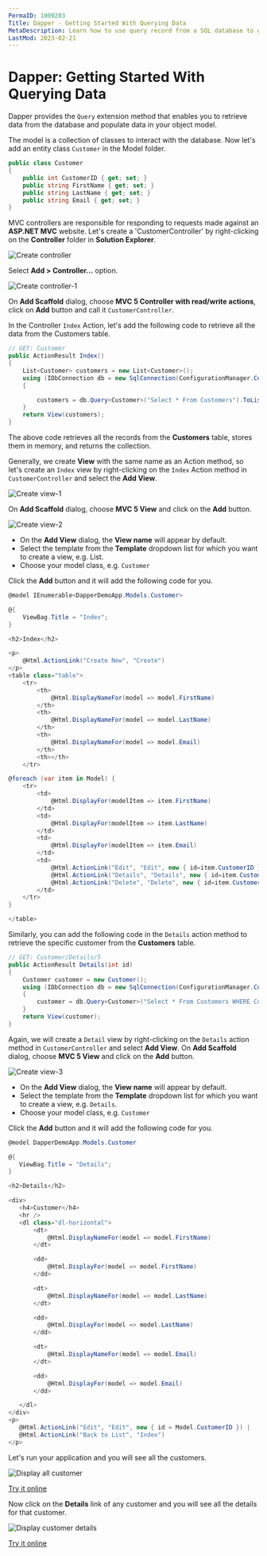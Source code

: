 ```yaml
---
PermaID: 1000203
Title: Dapper - Getting Started With Querying Data
MetaDescription: Learn how to use query record from a SQL database to get started with Dapper. Follow our step-by-step Dapper tutorial for to query data.
LastMod: 2023-02-21
---
```


# Dapper: Getting Started With Querying Data

Dapper provides the `Query` extension method that enables you to retrieve data from the database and populate data in your object model. 

The model is a collection of classes to interact with the database. Now let's add an entity class `Customer` in the Model folder.

```csharp
public class Customer
{
    public int CustomerID { get; set; }
    public string FirstName { get; set; }
    public string LastName { get; set; }
    public string Email { get; set; }
}
```

MVC controllers are responsible for responding to requests made against an **ASP.NET MVC** website. Let's create a 'CustomerController' by right-clicking on the **Controller** folder in **Solution Explorer**.

<img src="https://raw.githubusercontent.com/zzzprojects/docs/master/dapper-tutorial.net/images/create-controller.png" alt="Create controller">

Select **Add > Controller...** option.

<img src="https://raw.githubusercontent.com/zzzprojects/docs/master/dapper-tutorial.net/images/create-controller-1.png" alt="Create controller-1">

On **Add Scaffold** dialog, choose **MVC 5 Controller with read/write actions**, click on **Add** button and call it `CustomerController`.

In the Controller `Index` Action, let's add the following code to retrieve all the data from the Customers table.

```csharp
// GET: Customer
public ActionResult Index()
{
    List<Customer> customers = new List<Customer>();
    using (IDbConnection db = new SqlConnection(ConfigurationManager.ConnectionStrings["CustomerConnection"].ConnectionString))
    {

        customers = db.Query<Customer>("Select * From Customers").ToList();
    }
    return View(customers);
}
```

The above code retrieves all the records from the **Customers** table, stores them in memory, and returns the collection.

Generally, we create **View** with the same name as an Action method, so let's create an `Index` view by right-clicking on the `Index` Action method in `CustomerController` and select the **Add View**.

<img src="https://raw.githubusercontent.com/zzzprojects/docs/master/dapper-tutorial.net/images/create-view-1.png" alt="Create view-1">

On **Add Scaffold** dialog, choose **MVC 5 View** and click on the **Add** button.

<img src="https://raw.githubusercontent.com/zzzprojects/docs/master/dapper-tutorial.net/images/create-view-2.png" alt="Create view-2">

 - On the **Add View** dialog, the **View name** will appear by default. 
 - Select the template from the **Template** dropdown list for which you want to create a view, e.g. List.
 - Choose your model class, e.g. `Customer`
 
 Click the **Add** button and it will add the following code for you.

```csharp
@model IEnumerable<DapperDemoApp.Models.Customer>

@{
    ViewBag.Title = "Index";
}

<h2>Index</h2>

<p>
    @Html.ActionLink("Create New", "Create")
</p>
<table class="table">
    <tr>
        <th>
            @Html.DisplayNameFor(model => model.FirstName)
        </th>
        <th>
            @Html.DisplayNameFor(model => model.LastName)
        </th>
        <th>
            @Html.DisplayNameFor(model => model.Email)
        </th>
        <th></th>
    </tr>

@foreach (var item in Model) {
    <tr>
        <td>
            @Html.DisplayFor(modelItem => item.FirstName)
        </td>
        <td>
            @Html.DisplayFor(modelItem => item.LastName)
        </td>
        <td>
            @Html.DisplayFor(modelItem => item.Email)
        </td>
        <td>
            @Html.ActionLink("Edit", "Edit", new { id=item.CustomerID }) |
            @Html.ActionLink("Details", "Details", new { id=item.CustomerID }) |
            @Html.ActionLink("Delete", "Delete", new { id=item.CustomerID })
        </td>
    </tr>
}

</table>
```

Similarly, you can add the following code in the `Details` action method to retrieve the specific customer from the **Customers** table.

```csharp
// GET: Customer/Details/5
public ActionResult Details(int id)
{
    Customer customer = new Customer();
    using (IDbConnection db = new SqlConnection(ConfigurationManager.ConnectionStrings["CustomerConnection"].ConnectionString))
    {
        customer = db.Query<Customer>("Select * From Customers WHERE CustomerID =" + id, new { id }).SingleOrDefault();
    }
    return View(customer);
}
```

Again, we will create a `Detail` view by right-clicking on the `Details` action method in `CustomerController` and select **Add View**. On **Add Scaffold** dialog, choose **MVC 5 View** and click on the **Add** button.

<img src="https://raw.githubusercontent.com/zzzprojects/docs/master/dapper-tutorial.net/images/create-view-3.png" alt="Create view-3">

 - On the **Add View** dialog, the **View name** will appear by default. 
 - Select the template from the **Template** dropdown list for which you want to create a view, e.g. `Details`.
 - Choose your model class, e.g. `Customer`
 
 Click the **Add** button and it will add the following code for you.
 
 ```csharp
 @model DapperDemoApp.Models.Customer

@{
    ViewBag.Title = "Details";
}

<h2>Details</h2>

<div>
    <h4>Customer</h4>
    <hr />
    <dl class="dl-horizontal">
        <dt>
            @Html.DisplayNameFor(model => model.FirstName)
        </dt>

        <dd>
            @Html.DisplayFor(model => model.FirstName)
        </dd>

        <dt>
            @Html.DisplayNameFor(model => model.LastName)
        </dt>

        <dd>
            @Html.DisplayFor(model => model.LastName)
        </dd>

        <dt>
            @Html.DisplayNameFor(model => model.Email)
        </dt>

        <dd>
            @Html.DisplayFor(model => model.Email)
        </dd>

    </dl>
</div>
<p>
    @Html.ActionLink("Edit", "Edit", new { id = Model.CustomerID }) |
    @Html.ActionLink("Back to List", "Index")
</p>
```

Let's run your application and you will see all the customers.

<img src="https://raw.githubusercontent.com/zzzprojects/docs/master/dapper-tutorial.net/images/display-all-customers.png" alt="Display all customer">

[Try it online](https://dotnetfiddle.net/oMw3qO)

Now click on the **Details** link of any customer and you will see all the details for that customer.

<img src="https://raw.githubusercontent.com/zzzprojects/docs/master/dapper-tutorial.net/images/display-customer-details.png" alt="Display customer details">

[Try it online](https://dotnetfiddle.net/XYPFlV)
